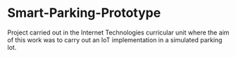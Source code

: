 # Smart-Parking-Prototype
Project carried out in the Internet Technologies curricular unit where the aim of this work was to carry out an IoT implementation in a simulated parking lot.

